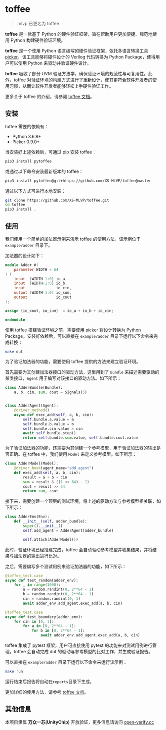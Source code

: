 # toffee

> mlvp 已更名为 toffee

**toffee** 是一款基于 Python 的硬件验证框架，旨在帮助用户更加便捷、规范地使用 Python 构建硬件验证环境。

**toffee** 是一个使用 Python 语言编写的硬件验证框架，依托多语言转换工具 [picker](https://github.com/XS-MLVP/picker)，该工具能够将硬件设计的 Verilog 代码转换为 Python Package，使得用户可以使用 Python 来驱动并验证硬件设计。

**toffee** 吸收了部分 UVM 验证方法学，确保验证环境的规范性与可复用性。此外，toffee 对验证环境的构建方式进行了重新设计，使其更符合软件开发者的使用习惯，从而让软件开发者能够轻松上手硬件验证工作。

更多关于 toffee 的介绍，请参阅 [toffee 文档](https://open-verify.cc/mlvp/docs/mlvp)。

## 安装

toffee 需要的依赖有：

- Python 3.6.8+
- Picker 0.9.0+

当安装好上述依赖后，可通过 pip 安装 toffee：

```bash
pip3 install pytoffee
```

或通过以下命令安装最新版本的 toffee：

```bash
pip3 install pytoffee@git+https://github.com/XS-MLVP/toffee@master
```

通过以下方式可进行本地安装：

```bash
git clone https://github.com/XS-MLVP/toffee.git
cd toffee
pip3 install .
```

## 使用

我们使用一个简单的加法器示例来演示 toffee 的使用方法，该示例位于 `example/adder` 目录下。

加法器的设计如下：

```verilog
module Adder #(
    parameter WIDTH = 64
) (
    input  [WIDTH-1:0] io_a,
    input  [WIDTH-1:0] io_b,
    input              io_cin,
    output [WIDTH-1:0] io_sum,
    output             io_cout
);

assign {io_cout, io_sum}  = io_a + io_b + io_cin;

endmodule
```

使用 toffee 搭建验证环境之前，需要使用 picker 将设计转换为 Python Package。安装好依赖后，可以直接在 `example/adder` 目录下运行以下命令来完成转换：

```bash
make dut
```

为了验证加法器的功能，需要使用 toffee 提供的方法来建立验证环境。

首先需要为其创建加法器接口的驱动方法，这里用到了 `Bundle` 来描述需要驱动的某类接口，`Agent` 用于编写对该接口的驱动方法。如下所示：

```python
class AdderBundle(Bundle):
    a, b, cin, sum, cout = Signals(5)


class AdderAgent(Agent):
    @driver_method()
    async def exec_add(self, a, b, cin):
        self.bundle.a.value = a
        self.bundle.b.value = b
        self.bundle.cin.value = cin
        await self.bundle.step()
        return self.bundle.sum.value, self.bundle.cout.value
```

为了验证加法器的功能，还需要为其创建一个参考模型，用于验证加法器的输出是否正确。在 toffee 中，我们使用 `Model` 来定义参考模型。如下所示：

```python
class AdderModel(Model):
    @driver_hook(agent_name="add_agent")
    def exec_add(self, a, b, cin):
        result = a + b + cin
        sum = result & ((1 << 64) - 1)
        cout = result >> 64
        return sum, cout
```

接下来，需要创建一个顶层的测试环境，将上述的驱动方法与参考模型相关联，如下所示：

```python
class AdderEnv(Env):
    def __init__(self, adder_bundle):
        super().__init__()
        self.add_agent = AdderAgent(adder_bundle)

        self.attach(AdderModel())
```

此时，验证环境已经搭建完成，toffee 会自动驱动参考模型并收集结果，并将结果与加法器的输出进行比对。

之后，需要编写多个测试用例来验证加法器的功能，如下所示：

```python
@toffee_test.case
async def test_random(adder_env):
    for _ in range(1000):
        a = random.randint(0, 2**64 - 1)
        b = random.randint(0, 2**64 - 1)
        cin = random.randint(0, 1)
        await adder_env.add_agent.exec_add(a, b, cin)

@toffee_test.case
async def test_boundary(adder_env):
    for cin in [0, 1]:
        for a in [0, 2**64 - 1]:
            for b in [0, 2**64 - 1]:
                await adder_env.add_agent.exec_add(a, b, cin)
```

toffee 集成了 pytest 框架，用户可直接使用 pytest 的功能来对测试用例进行管理。toffee 会自动完成 dut 的驱动与参考模型的比对工作，并生成验证报告。

可以直接在 `example/adder` 目录下运行以下命令来运行该示例：

```bash
make run
```

运行结束后报告将自动在`reports`目录下生成。

更加详细的使用方法，请参考 [toffee 文档](https://open-verify.cc/mlvp/docs/mlvp)。

## 其他信息

本项目隶属 **万众一芯(UnityChip)** 开放验证，更多信息请访问 [open-verify.cc](https://open-verify.cc)
